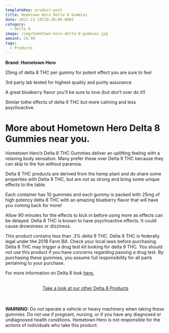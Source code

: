 ```yaml
---
templateKey: product-post
title: Hometown Hero Delta 8 Gummies
date: 2022-11-19T20:20:00.000Z
category:
  - Delta 8
image: /img/hometown-hero-delta-8-gummies.jpg
amount: 29.99
tags:
  - Products
---
```

**Brand: Hometown Hero**

25mg of delta 8 THC per gummy for potent effect you are sure to feel 

3rd party lab tested for highest quality and purity assurance

A great blueberry flavor you’ll be sure to love (but don’t over do it!)

Similar tothe effects of delta 9 THC but more calming and less psychoactive.

# More about Hometown Hero Delta 8 Gummies near you.

Hometown Hero’s Delta 8 THC Gummies deliver an uplifting feeling with a relaxing body sensation.  Many prefer these over Delta 9 THC because they can skip to the fun without paranoia. 

Delta 8 THC products are derived from the hemp plant and do share some properties with Delta 9 THC, but are not as strong and bring some unique effects to the table.  

Each container has 10 gummies and each gummy is packed with 25mg of high potency delta 8 THC with an amazing blueberry flavor that will have you coming back for more!

Allow 90 minutes for the effects to kick in before using more as effects can be delayed. Delta 8 THC is known to have psychoactive effects. It could cause drowsiness or dizziness.

This product contains less than .3% delta 9 THC. Delta 8 THC is federally legal under the 2018 Farm Bill. Check your local laws before purchasing. Delta 8 THC may trigger a drug test kit looking for delta 9 THC. You should not use this product if you have concerns regarding passing a drug test. By purchasing these gummies, you assume full responsibility for all parts pertaining to your purchase.

For more information on Delta 8 look [here.](https://capitalamericanshaman.com/blog/delta-8/)

<br>

<Center><a class="link-view-more-products" target="_blank" href="https://capitalamericanshaman.com/product-category/delta-8/">Take a look at our other Delta 8 Products</a></Center><br><br>

**WARNING:** Do not operate a vehicle or heavy machinery when taking these gummies. Do not use if pregnant, nursing, or if you have any diagnosed or undiagnosed health conditions. Hometown Hero is not responsible for the actions of individuals who take this product.